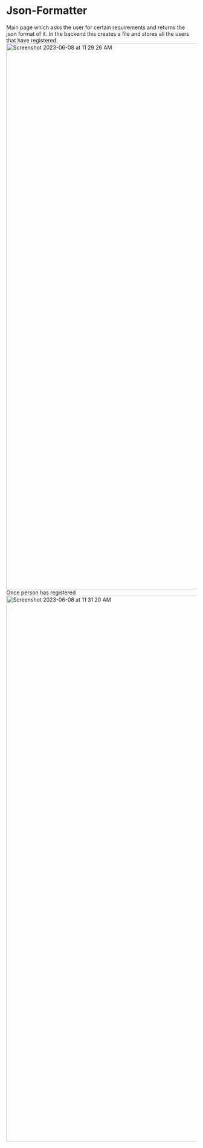 # Json-Formatter
Main page which asks the user for certain requirements and returns the json format of it. In the backend this creates a file and stores all the users that have registered.
<img width="1440" alt="Screenshot 2023-06-08 at 11 29 26 AM" src="https://github.com/Tavleen0302/Json-Formatter/assets/70829396/656ddcc0-b279-484d-89e8-54f631cb3418">
Once person has registered
<img width="1440" alt="Screenshot 2023-06-08 at 11 31 20 AM" src="https://github.com/Tavleen0302/Json-Formatter/assets/70829396/d063e90d-f17f-45d6-a1fc-ffa006799149">
